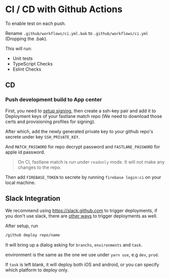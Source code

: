 # CI / CD with Github Actions

To enable test on each push.

Rename `.github/workflows/ci.yml.bak` to `.github/workflows/ci.yml` (Dropping the .bak).

This will run:

- Unit tests
- TypeScript Checks
- Eslint Checks

## CD

### Push development build to App center

First, you need to [setup signing](internal-distribution.md#ios-signing),
then create a ssh-key pair and add it to Deployment keys of your fastlane match repo
(We need to download those certs and provisioning profiles for signing).

After which, add the newly generated private key to your github repo's secrete under key `SSH_PRIVATE_KEY`.

And `MATCH_PASSWORD` for repo decrypt password and `FASTLANE_PASSWORD` for apple id password.

> On CI, fastlane match is run under `readonly` mode. It will not make any changes to the repo.

Then add `FIREBASE_TOKEN` to secrete by running `firebase login:ci` on your local machine.

## Slack Integration

We recommend using https://slack.github.com to trigger deployments,
if you don't use slack, there are [other ways](https://developer.github.com/v3/guides/delivering-deployments/) to trigger deployments as well.

After setup, run

```bash
/github deploy repo/name
```

It will bring up a dialog asking for `branchs`, `environments` and `task`.

environment is the same as the one we use under `yarn use`, e.g `dev`, `prod`.

If `task` is left blank, it will deploy both iOS and android, or you can specify which platform to deploy only.
